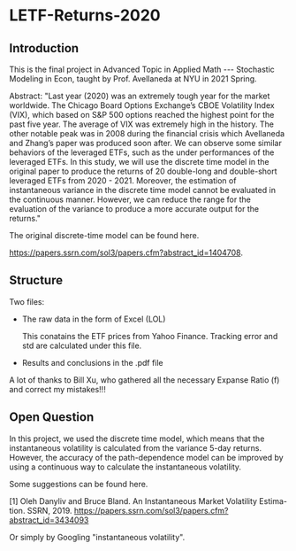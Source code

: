 # LETF-Returns-2020

## Introduction

This is the final project in Advanced Topic in Applied Math --- Stochastic Modeling in Econ, taught by Prof. Avellaneda at NYU in 2021 Spring. 

Abstract: "Last year (2020) was an extremely tough year for the market worldwide. The Chicago Board Options Exchange’s CBOE Volatility Index (VIX), which based on S&P 500 options reached the highest point for the past five year. The average of VIX was extremely high in the history. The other notable peak was in 2008 during the financial crisis which Avellaneda and Zhang’s paper was produced soon after. We can observe some similar behaviors of the leveraged ETFs, such as the under performances of the leveraged ETFs. In this study, we will use the discrete time model in the original paper to produce the returns of 20 double-long and double-short leveraged ETFs from 2020 - 2021. Moreover, the estimation of instantaneous variance in the discrete time model cannot be evaluated in the continuous manner. However, we can reduce the range for the evaluation of the variance to produce a more accurate output for the returns." 

The original discrete-time model can be found here.

https://papers.ssrn.com/sol3/papers.cfm?abstract_id=1404708.



## Structure 

Two files:

- The raw data in the form of Excel (LOL)

  This conatains the ETF prices from Yahoo Finance. Tracking error and std are calculated under this file.  

- Results and conclusions in the .pdf file

A lot of thanks to Bill Xu, who gathered all the necessary Expanse Ratio (f) and correct my mistakes!!! 

## Open Question

In this project, we used the discrete time model, which means that the instantaneous volatility is calculated from the variance 5-day returns. However, the accuracy of the path-dependence model can be improved by using a continuous way to calculate the instantaneous volatility. 

Some suggestions can be found here. 

[1] Oleh Danyliv and Bruce Bland. An Instantaneous Market Volatility Estima- tion. SSRN, 2019. https://papers.ssrn.com/sol3/papers.cfm?abstract_id=3434093

Or simply by Googling "instantaneous volatility". 
